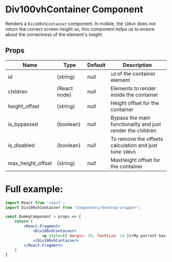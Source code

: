 # Div100vhContainer Component

Renders a `Div100vhContainer` component. In mobile, the `100vh` does not return the correct screen height so, this component helps us to ensure about the correctness of the element's height.


## Props

| Name              | Type         | Default     | Description                                                |
| ----------------- | ------------ | ----------- | ---------------------------------------------------------- |
| id                | {string}     | null        | `id` of the container element                              |
| children          | {React node} | null        | Elements to render inside the container                    |
| height_offset     | {string}     | null        | Height offset for the container                            |
| is_bypassed       | {boolean}    | null        | Bypass the main functionality and just render the children |
| is_disabled       | {boolean}    | null        | To remove the offsets calculation and just tune `100vh`    |
| max\_height\_offset| {string}    | null        | MaxHeight offset for the container                         |


# Full example:

```jsx
import React from 'react';
import Div100vhContainer from 'Components/desktop-wrapper';

const DummyComponent = props => {    
    return (
        <React.Fragment>
            <Div100vhContainer>
                <p style={{ margin: 20, fontSize: 24 }}>My parrent has correct `100vh` style!</p>
            </Div100vhContainer>
        </React.Fragment>
    )
}
```
